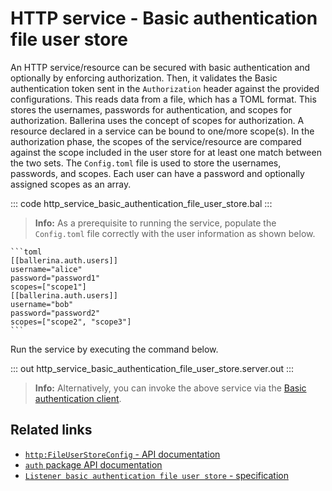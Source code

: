 # HTTP service - Basic authentication file user store

An HTTP service/resource can be secured with basic authentication and optionally by enforcing authorization. Then, it validates the Basic authentication token sent in the `Authorization` header against the provided configurations. This reads data from a file, which has a TOML format. This stores the usernames, passwords for authentication, and scopes for authorization. Ballerina uses the concept of scopes for authorization. A resource declared in a service can be bound to one/more scope(s). In the authorization phase, the scopes of the service/resource are compared against the scope included in the user store for at least one match between the two sets. The `Config.toml` file is used to store the usernames, passwords, and scopes. Each user can have a password and optionally assigned scopes as an array.

::: code http_service_basic_authentication_file_user_store.bal :::

>**Info:** As a prerequisite to running the service, populate the `Config.toml` file correctly with the user information as shown below.

    ```toml
    [[ballerina.auth.users]]
    username="alice"
    password="password1"
    scopes=["scope1"]
    [[ballerina.auth.users]]
    username="bob"
    password="password2"
    scopes=["scope2", "scope3"]
    ```

Run the service by executing the command below.

::: out http_service_basic_authentication_file_user_store.server.out :::

>**Info:** Alternatively, you can invoke the above service via the [Basic authentication client](/learn/by-example/http-client-basic-authentication).

## Related links
- [`http:FileUserStoreConfig` - API documentation](https://lib.ballerina.io/ballerina/http/latest/records/FileUserStoreConfig)
- [`auth` package API documentation](https://lib.ballerina.io/ballerina/auth/latest/)
- [`Listener basic authentication file user store` - specification](https://ballerina.io/spec/http/#9111-listener---basic-auth---file-user-store)
